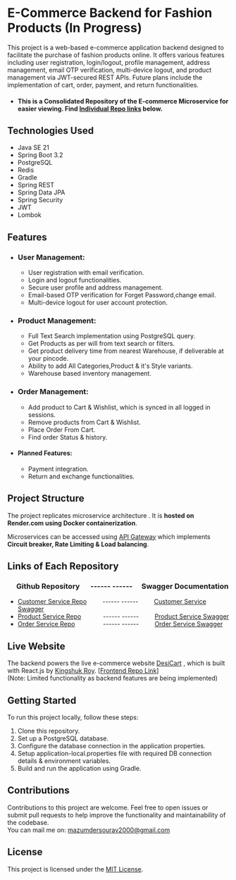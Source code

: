 # E-Commerce Backend for Fashion Products (In Progress)

This project is a web-based e-commerce application backend designed to facilitate the purchase of fashion products online. It offers various features including user registration, login/logout, profile management, address management, email OTP verification, multi-device logout, and product management via JWT-secured REST APIs. Future plans include the implementation of cart, order, payment, and return functionalities.

- #### This is a Consolidated Repository of the E-commerce  Microservice for easier viewing. Find [Individual Repo links](https://github.com/Ecommerce-Application-Demo/ecommerce-backend?tab=readme-ov-file#links-of-each-repository) below.

## Technologies Used

- Java SE 21
- Spring Boot 3.2
- PostgreSQL
- Redis
- Gradle
- Spring REST
- Spring Data JPA
- Spring Security
- JWT
- Lombok

## Features

- ### User Management:

  - User registration with email verification.
  - Login and logout functionalities.
  - Secure user profile and address management.
  - Email-based OTP verification for Forget Password,change email. 
  - Multi-device logout for user account protection.
  

- ### Product Management:
  - Full Text Search implementation using PostgreSQL query.
  - Get Products as per will from text search or filters.
  - Get product delivery time from nearest Warehouse, if deliverable at your pincode.
  - Ability to add All Categories,Product & it's Style variants.
  - Warehouse based inventory management.

- ### Order Management:
  - Add product to Cart & Wishlist, which is synced in all logged in sessions.
  - Remove products from Cart & Wishlist.
  - Place Order From Cart.
  - Find order Status & history.
  
  
- #### Planned Features:
  - Payment integration.
  - Return and exchange functionalities.

## Project Structure

The project replicates microservice architecture . It is **hosted on Render.com using Docker containerization**.

Microservices can be accessed using [API Gateway](https://github.com/Ecommerce-Application-Demo/api-gateway) which implements **Circuit breaker, Rate Limiting & Load balancing**.

## Links of Each Repository

### &emsp; Github Repository &emsp; ------ ------ &emsp;Swagger Documentation
- [Customer Service Repo](https://github.com/Ecommerce-Application-Demo/ecommerce_backend-customer_service.git) &emsp;&emsp; ------ ------ &emsp;&emsp; [Customer Service Swagger](https://ecommerce-backend-customer-service.onrender.com/user/swagger-ui/index.html)
- [Product Service Repo](https://github.com/Ecommerce-Application-Demo/ecommerce_backend-product_service.git) &emsp;&emsp;&emsp; ------ ------ &emsp;&emsp; [Product Service Swagger](https://ecommerce-backend-product-service.onrender.com/product/swagger-ui/index.html)
- [Order Service Repo](https://github.com/Ecommerce-Application-Demo/ecommerce_backend-order_service.git) &emsp;&emsp;&emsp;&emsp; ------ ------ &emsp;&emsp; [Order Service Swagger](https://ecommerce-backend-order-service.onrender.com/order/swagger-ui/index.html)


## Live Website

The backend powers the live e-commerce website [DesiCart](https://www.desicart.vercel.app) , which is built with React.js by [Kingshuk Roy](https://github.com/kingoroy). [[Frontend Repo Link](https://github.com/Ecommerce-Application-Demo/ecommerce-frontend)]  
(Note: Limited functionality as backend features are being implemented)

## Getting Started

To run this project locally, follow these steps:

1. Clone this repository.
2. Set up a PostgreSQL database.
3. Configure the database connection in the application properties.
4. Setup application-local.properties file with required DB connection details & environment variables.
5. Build and run the application using Gradle.

## Contributions

Contributions to this project are welcome. Feel free to open issues or submit pull requests to help improve the functionality and maintainability of the codebase.  
You can mail me on: mazumdersourav2000@gmail.com

## License

This project is licensed under the [MIT License](LICENSE).
